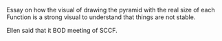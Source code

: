 Essay on how the visual of drawing the pyramid with the real size of each Function is a strong visual to understand that things are not stable. 

Ellen said that it BOD meeting of SCCF.